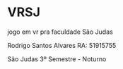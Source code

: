 # VRSJ
jogo em vr pra faculdade São Judas

Rodrigo Santos Alvares
RA: 51915755

São Judas 3º Semestre - Noturno
